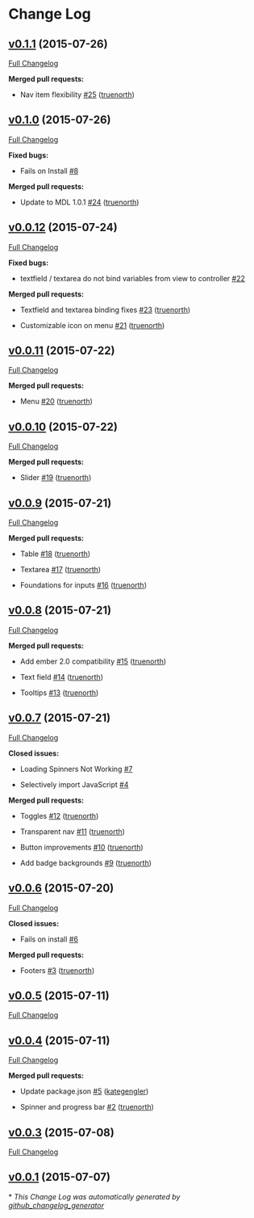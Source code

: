# Change Log

## [v0.1.1](https://github.com/truenorth/ember-material-lite/tree/v0.1.1) (2015-07-26)

[Full Changelog](https://github.com/truenorth/ember-material-lite/compare/v0.1.0...v0.1.1)

**Merged pull requests:**

- Nav item flexibility [\#25](https://github.com/truenorth/ember-material-lite/pull/25) ([truenorth](https://github.com/truenorth))

## [v0.1.0](https://github.com/truenorth/ember-material-lite/tree/v0.1.0) (2015-07-26)

[Full Changelog](https://github.com/truenorth/ember-material-lite/compare/v0.0.12...v0.1.0)

**Fixed bugs:**

- Fails on Install [\#8](https://github.com/truenorth/ember-material-lite/issues/8)

**Merged pull requests:**

- Update to MDL 1.0.1 [\#24](https://github.com/truenorth/ember-material-lite/pull/24) ([truenorth](https://github.com/truenorth))

## [v0.0.12](https://github.com/truenorth/ember-material-lite/tree/v0.0.12) (2015-07-24)

[Full Changelog](https://github.com/truenorth/ember-material-lite/compare/v0.0.11...v0.0.12)

**Fixed bugs:**

- textfield / textarea do not bind variables from view to controller [\#22](https://github.com/truenorth/ember-material-lite/issues/22)

**Merged pull requests:**

- Textfield and textarea binding fixes [\#23](https://github.com/truenorth/ember-material-lite/pull/23) ([truenorth](https://github.com/truenorth))

- Customizable icon on menu [\#21](https://github.com/truenorth/ember-material-lite/pull/21) ([truenorth](https://github.com/truenorth))

## [v0.0.11](https://github.com/truenorth/ember-material-lite/tree/v0.0.11) (2015-07-22)

[Full Changelog](https://github.com/truenorth/ember-material-lite/compare/v0.0.10...v0.0.11)

**Merged pull requests:**

- Menu [\#20](https://github.com/truenorth/ember-material-lite/pull/20) ([truenorth](https://github.com/truenorth))

## [v0.0.10](https://github.com/truenorth/ember-material-lite/tree/v0.0.10) (2015-07-22)

[Full Changelog](https://github.com/truenorth/ember-material-lite/compare/v0.0.9...v0.0.10)

**Merged pull requests:**

- Slider [\#19](https://github.com/truenorth/ember-material-lite/pull/19) ([truenorth](https://github.com/truenorth))

## [v0.0.9](https://github.com/truenorth/ember-material-lite/tree/v0.0.9) (2015-07-21)

[Full Changelog](https://github.com/truenorth/ember-material-lite/compare/v0.0.8...v0.0.9)

**Merged pull requests:**

- Table [\#18](https://github.com/truenorth/ember-material-lite/pull/18) ([truenorth](https://github.com/truenorth))

- Textarea [\#17](https://github.com/truenorth/ember-material-lite/pull/17) ([truenorth](https://github.com/truenorth))

- Foundations for inputs [\#16](https://github.com/truenorth/ember-material-lite/pull/16) ([truenorth](https://github.com/truenorth))

## [v0.0.8](https://github.com/truenorth/ember-material-lite/tree/v0.0.8) (2015-07-21)

[Full Changelog](https://github.com/truenorth/ember-material-lite/compare/v0.0.7...v0.0.8)

**Merged pull requests:**

- Add ember 2.0 compatibility [\#15](https://github.com/truenorth/ember-material-lite/pull/15) ([truenorth](https://github.com/truenorth))

- Text field [\#14](https://github.com/truenorth/ember-material-lite/pull/14) ([truenorth](https://github.com/truenorth))

- Tooltips [\#13](https://github.com/truenorth/ember-material-lite/pull/13) ([truenorth](https://github.com/truenorth))

## [v0.0.7](https://github.com/truenorth/ember-material-lite/tree/v0.0.7) (2015-07-21)

[Full Changelog](https://github.com/truenorth/ember-material-lite/compare/v0.0.6...v0.0.7)

**Closed issues:**

- Loading Spinners Not Working [\#7](https://github.com/truenorth/ember-material-lite/issues/7)

- Selectively import JavaScript [\#4](https://github.com/truenorth/ember-material-lite/issues/4)

**Merged pull requests:**

- Toggles [\#12](https://github.com/truenorth/ember-material-lite/pull/12) ([truenorth](https://github.com/truenorth))

- Transparent nav [\#11](https://github.com/truenorth/ember-material-lite/pull/11) ([truenorth](https://github.com/truenorth))

- Button improvements [\#10](https://github.com/truenorth/ember-material-lite/pull/10) ([truenorth](https://github.com/truenorth))

- Add badge backgrounds [\#9](https://github.com/truenorth/ember-material-lite/pull/9) ([truenorth](https://github.com/truenorth))

## [v0.0.6](https://github.com/truenorth/ember-material-lite/tree/v0.0.6) (2015-07-20)

[Full Changelog](https://github.com/truenorth/ember-material-lite/compare/v0.0.5...v0.0.6)

**Closed issues:**

- Fails on install [\#6](https://github.com/truenorth/ember-material-lite/issues/6)

**Merged pull requests:**

- Footers [\#3](https://github.com/truenorth/ember-material-lite/pull/3) ([truenorth](https://github.com/truenorth))

## [v0.0.5](https://github.com/truenorth/ember-material-lite/tree/v0.0.5) (2015-07-11)

[Full Changelog](https://github.com/truenorth/ember-material-lite/compare/v0.0.4...v0.0.5)

## [v0.0.4](https://github.com/truenorth/ember-material-lite/tree/v0.0.4) (2015-07-11)

[Full Changelog](https://github.com/truenorth/ember-material-lite/compare/v0.0.3...v0.0.4)

**Merged pull requests:**

- Update package.json [\#5](https://github.com/truenorth/ember-material-lite/pull/5) ([kategengler](https://github.com/kategengler))

- Spinner and progress bar [\#2](https://github.com/truenorth/ember-material-lite/pull/2) ([truenorth](https://github.com/truenorth))

## [v0.0.3](https://github.com/truenorth/ember-material-lite/tree/v0.0.3) (2015-07-08)

[Full Changelog](https://github.com/truenorth/ember-material-lite/compare/v0.0.1...v0.0.3)

## [v0.0.1](https://github.com/truenorth/ember-material-lite/tree/v0.0.1) (2015-07-07)



\* *This Change Log was automatically generated by [github_changelog_generator](https://github.com/skywinder/Github-Changelog-Generator)*